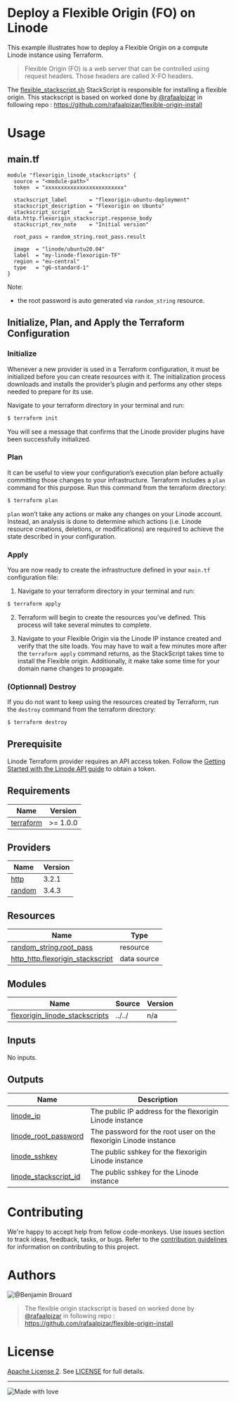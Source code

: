 # Deploy a Flexible Origin (FO) on Linode

This example illustrates how to deploy a Flexible Origin on a compute Linode instance using Terraform.

> Flexible Origin (FO) is a web server that can be controlled using request headers. Those headers are called X-FO headers.

The [flexible_stackscript.sh](./flexible_stackscript.sh) StackScript is responsible for installing a flexible origin.
This stackscript is based on worked done by [@rafaalpizar](https://github.com/rafaalpizar) in following repo : https://github.com/rafaalpizar/flexible-origin-install

# Usage

## main.tf

```hcl
module "flexorigin_linode_stackscripts" {
  source = "<module-path>"
  token  = "xxxxxxxxxxxxxxxxxxxxxxxxx"

  stackscript_label       = "flexorigin-ubuntu-deployment"
  stackscript_description = "Flexorigin on Ubuntu"
  stackscript_script      = data.http.flexorigin_stackscript.response_body
  stackscript_rev_note    = "Initial version"

  root_pass = random_string.root_pass.result
  
  image  = "linode/ubuntu20.04"
  label  = "my-linode-flexorigin-TF"
  region = "eu-central"
  type   = "g6-standard-1"
}

```
Note: 
- the root password is auto generated via `random_string` resource.


## Initialize, Plan, and Apply the Terraform Configuration

### Initialize

Whenever a new provider is used in a Terraform configuration, it must be initialized before you can create resources with it. The initialization process downloads and installs the provider’s plugin and performs any other steps needed to prepare for its use.

Navigate to your terraform directory in your terminal and run:
```bash
$ terraform init
```
You will see a message that confirms that the Linode provider plugins have been successfully initialized.

### Plan

It can be useful to view your configuration’s execution plan before actually committing those changes to your infrastructure. Terraform includes a `plan` command for this purpose. Run this command from the terraform directory:
```bash
$ terraform plan
```
`plan` won’t take any actions or make any changes on your Linode account. Instead, an analysis is done to determine which actions (i.e. Linode resource creations, deletions, or modifications) are required to achieve the state described in your configuration.

### Apply
You are now ready to create the infrastructure defined in your `main.tf` configuration file:

1. Navigate to your terraform directory in your terminal and run:
```bash
$ terraform apply
```
2. Terraform will begin to create the resources you’ve defined. This process will take several minutes to complete. 

3. Navigate to your Flexible Origin via the Linode IP instance created and verify that the site loads. You may have to wait a few minutes more after the `terraform apply` command returns, as the StackScript takes time to install the Flexible origin. Additionally, it make take some time for your domain name changes to propagate.


### (Optionnal) Destroy
If you do not want to keep using the resources created by Terraform, run the `destroy` command from the terraform directory:
```bash
$ terraform destroy
```


## Prerequisite
Linode Terraform provider requires an API access token. Follow the [Getting Started with the Linode API guide](https://www.linode.com/docs/products/tools/api/get-started/#get-an-access-token) to obtain a token.

<!-- BEGIN_AUTOMATED_TF_DOCS_BLOCK -->
## Requirements

| Name | Version |
|------|---------|
| <a name="requirement_terraform"></a> [terraform](#requirement\_terraform) | >= 1.0.0 |

## Providers

| Name | Version |
|------|---------|
| <a name="provider_http"></a> [http](#provider\_http) | 3.2.1 |
| <a name="provider_random"></a> [random](#provider\_random) | 3.4.3 |

## Resources

| Name | Type |
|------|------|
| [random_string.root_pass](https://registry.terraform.io/providers/hashicorp/random/latest/docs/resources/string) | resource |
| [http_http.flexorigin_stackscript](https://registry.terraform.io/providers/hashicorp/http/latest/docs/data-sources/http) | data source |

## Modules

| Name | Source | Version |
|------|--------|---------|
| <a name="module_flexorigin_linode_stackscripts"></a> [flexorigin\_linode\_stackscripts](#module\_flexorigin\_linode\_stackscripts) | ../../ | n/a |

## Inputs

No inputs.

## Outputs

| Name | Description |
|------|-------------|
| <a name="output_linode_ip"></a> [linode\_ip](#output\_linode\_ip) | The public IP address for the flexorigin Linode instance |
| <a name="output_linode_root_password"></a> [linode\_root\_password](#output\_linode\_root\_password) | The password for the root user on the flexorigin Linode instance |
| <a name="output_linode_sshkey"></a> [linode\_sshkey](#output\_linode\_sshkey) | The public sshkey for the flexorigin Linode instance |
| <a name="output_linode_stackscript_id"></a> [linode\_stackscript\_id](#output\_linode\_stackscript\_id) | The public sshkey for the Linode instance |

<!-- END_AUTOMATED_TF_DOCS_BLOCK -->
# Contributing
  
We're happy to accept help from fellow code-monkeys.
Use issues section to track ideas, feedback, tasks, or bugs.
Refer to the [contribution guidelines](./contributing.md) for information on contributing to this project.
# Authors

![@Benjamin Brouard](https://img.shields.io/badge/Benjamin%20Brouard-Security%20Professional%20Services%20%40%20Akamai-blue?logo=akamai&link=https://git.source.akamai.com/users/bbrouard/)
> The flexible origin stackscript is based on worked done by [@rafaalpizar](https://github.com/rafaalpizar) in following repo : https://github.com/rafaalpizar/flexible-origin-install
  
# License

[Apache License 2](https://choosealicense.com/licenses/apache-2.0/). See [LICENSE](./LICENSE.md) for full details.

-----------------

![Made with love](https://img.shields.io/badge/Made%20with%20%E2%9D%A4%EF%B8%8F-in%20France-EF4135?labelColor=0055A4)